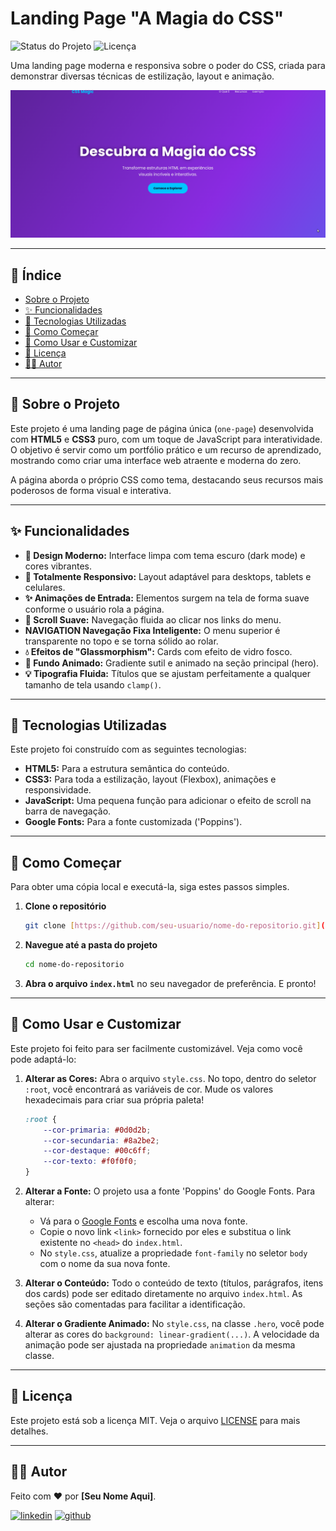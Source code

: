 # Landing Page "A Magia do CSS"

![Status do Projeto](https://img.shields.io/badge/status-concluído-green)
![Licença](https://img.shields.io/badge/licença-MIT-blue)

Uma landing page moderna e responsiva sobre o poder do CSS, criada para demonstrar diversas técnicas de estilização, layout e animação.

![Demonstração do Projeto](./assets/screenshot1.png)

---

## 📜 Índice

* [Sobre o Projeto](#-sobre-o-projeto)
* [✨ Funcionalidades](#-funcionalidades)
* [🚀 Tecnologias Utilizadas](#-tecnologias-utilizadas)
* [🏁 Como Começar](#-como-começar)
* [🎨 Como Usar e Customizar](#-como-usar-e-customizar)
* [📝 Licença](#-licença)
* [👨‍💻 Autor](#-autor)

---

## 📖 Sobre o Projeto

Este projeto é uma landing page de página única (`one-page`) desenvolvida com **HTML5** e **CSS3** puro, com um toque de JavaScript para interatividade. O objetivo é servir como um portfólio prático e um recurso de aprendizado, mostrando como criar uma interface web atraente e moderna do zero.

A página aborda o próprio CSS como tema, destacando seus recursos mais poderosos de forma visual e interativa.

---

## ✨ Funcionalidades

* **🎨 Design Moderno:** Interface limpa com tema escuro (dark mode) e cores vibrantes.
* **📱 Totalmente Responsivo:** Layout adaptável para desktops, tablets e celulares.
* **✨ Animações de Entrada:** Elementos surgem na tela de forma suave conforme o usuário rola a página.
* **📜 Scroll Suave:** Navegação fluida ao clicar nos links do menu.
* **NAVIGATION Navegação Fixa Inteligente:** O menu superior é transparente no topo e se torna sólido ao rolar.
* **💧 Efeitos de "Glassmorphism":** Cards com efeito de vidro fosco.
* **🌌 Fundo Animado:** Gradiente sutil e animado na seção principal (hero).
* **💡 Tipografia Fluida:** Títulos que se ajustam perfeitamente a qualquer tamanho de tela usando `clamp()`.

---

## 🚀 Tecnologias Utilizadas

Este projeto foi construído com as seguintes tecnologias:

* **HTML5:** Para a estrutura semântica do conteúdo.
* **CSS3:** Para toda a estilização, layout (Flexbox), animações e responsividade.
* **JavaScript:** Uma pequena função para adicionar o efeito de scroll na barra de navegação.
* **Google Fonts:** Para a fonte customizada ('Poppins').

---

## 🏁 Como Começar

Para obter uma cópia local e executá-la, siga estes passos simples.

1.  **Clone o repositório**
    ```sh
    git clone [https://github.com/seu-usuario/nome-do-repositorio.git](https://github.com/seu-usuario/nome-do-repositorio.git)
    ```
2.  **Navegue até a pasta do projeto**
    ```sh
    cd nome-do-repositorio
    ```
3.  **Abra o arquivo `index.html`** no seu navegador de preferência. E pronto!

---

## 🎨 Como Usar e Customizar

Este projeto foi feito para ser facilmente customizável. Veja como você pode adaptá-lo:

1.  **Alterar as Cores:**
    Abra o arquivo `style.css`. No topo, dentro do seletor `:root`, você encontrará as variáveis de cor. Mude os valores hexadecimais para criar sua própria paleta!
    ```css
    :root {
        --cor-primaria: #0d0d2b;
        --cor-secundaria: #8a2be2;
        --cor-destaque: #00c6ff;
        --cor-texto: #f0f0f0;
    }
    ```

2.  **Alterar a Fonte:**
    O projeto usa a fonte 'Poppins' do Google Fonts. Para alterar:
    * Vá para o [Google Fonts](https://fonts.google.com/) e escolha uma nova fonte.
    * Copie o novo link `<link>` fornecido por eles e substitua o link existente no `<head>` do `index.html`.
    * No `style.css`, atualize a propriedade `font-family` no seletor `body` com o nome da sua nova fonte.

3.  **Alterar o Conteúdo:**
    Todo o conteúdo de texto (títulos, parágrafos, itens dos cards) pode ser editado diretamente no arquivo `index.html`. As seções são comentadas para facilitar a identificação.

4.  **Alterar o Gradiente Animado:**
    No `style.css`, na classe `.hero`, você pode alterar as cores do `background: linear-gradient(...)`. A velocidade da animação pode ser ajustada na propriedade `animation` da mesma classe.

---

## 📝 Licença

Este projeto está sob a licença MIT. Veja o arquivo [LICENSE](LICENSE.md) para mais detalhes.

---

## 👨‍💻 Autor

Feito com ❤️ por **[Seu Nome Aqui]**.

[![linkedin](https://img.shields.io/badge/linkedin-0A66C2?style=for-the-badge&logo=linkedin&logoColor=white)](https://www.linkedin.com/in/seu-linkedin/)
[![github](https://img.shields.io/badge/github-181717?style=for-the-badge&logo=github&logoColor=white)](https://github.com/seu-usuario/)
